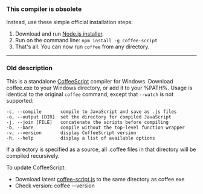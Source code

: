 ### This compiler is obsolete
Instead, use these simple official installation steps:

1. Download and run [Node.js installer](http://nodejs.org/download/).
2. Run on the command line: `npm install -g coffee-script`
3. That's all. You can now run `coffee` from any directory.

---
### Old description
This is a standalone [CoffeeScript](http://coffeescript.org/) compiler for Windows. Download coffee.exe to your Windows directory, or add it to your %PATH%. Usage is identical to the original `coffee` command, except that `--watch` is not supported:

    -c, --compile       compile to JavaScript and save as .js files
    -o, --output [DIR]  set the directory for compiled JavaScript
    -j, --join [FILE]   concatenate the scripts before compiling
    -b, --bare          compile without the top-level function wrapper
    -v, --version       display CoffeeScript version
    -h, --help          display a list of available options

If a directory is specified as a source, all .coffee files in that directory will be compiled recursively.

To update CoffeeScript:
* Download latest [coffee-script.js](https://raw.github.com/jashkenas/coffee-script/master/extras/coffee-script.js) to the same directory as coffee.exe
* Check version: coffee --version
